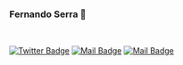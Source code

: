 ### Fernando Serra 👋
<br/>

[![Twitter Badge](https://img.shields.io/badge/-@fernando_Serra-1ca0f1?style=flat&labelColor=1ca0f1&logo=twitter&logoColor=white&link=https://twitter.com/fernando_serra)](https://twitter.com/Fernando_Serra) 
[![Mail Badge](https://img.shields.io/badge/-@fernando.serra.r-c94076?style=flat&labelColor=c94076&logo=instagram&logoColor=white)](https://instagram.com/fernando.serra.r) 
[![Mail Badge](https://img.shields.io/badge/-fernando.serra.r-c0392b?style=flat&labelColor=c0392b&logo=gmail&logoColor=white)](mailto:fernando.serra.r@gmail.com)

<br/>

<!--### Languages and Tools-->
<!--
**fernandoserra/fernandoserra** is a ✨ _special_ ✨ repository because its `README.md` (this file) appears on your GitHub profile.

Here are some ideas to get you started:

- 🔭 I’m currently working on ...
- 🌱 I’m currently learning ...
- 👯 I’m looking to collaborate on ...
- 🤔 I’m looking for help with ...
- 💬 Ask me about ...
- 📫 How to reach me: ...
- 😄 Pronouns: ...
- ⚡ Fun fact: ...
-->
